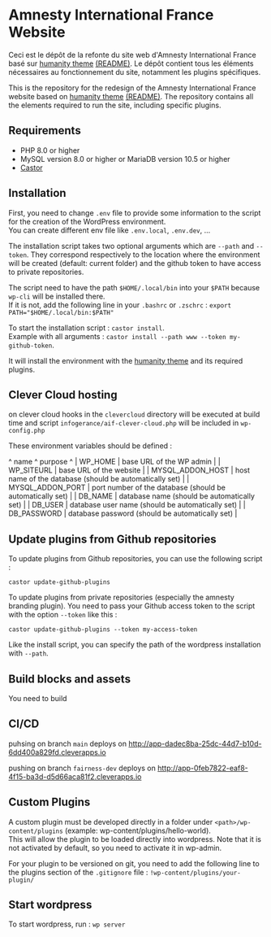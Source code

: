 # Amnesty International France Website

Ceci est le dépôt de la refonte du site web d'Amnesty International France basé sur [humanity theme](https://github.com/amnestywebsite/humanity-theme) [(README)](./README_humanity.md). Le dépôt contient tous les éléments nécessaires au fonctionnement du site, notamment les plugins spécifiques.

This is the repository for the redesign of the Amnesty International France website based on [humanity theme](https://github.com/amnestywebsite/humanity-theme) [(README)](./README_humanity.md). The repository contains all the elements required to run the site, including specific plugins.

## Requirements

- PHP 8.0 or higher
- MySQL version 8.0 or higher or MariaDB version 10.5 or higher
- [Castor](https://github.com/jolicode/castor)

## Installation

First, you need to change `.env` file to provide some information to the script for the creation of the WordPress environment.  
You can create different env file like `.env.local`, `.env.dev`, ...

The installation script takes two optional arguments which are `--path` and `--token`. They correspond respectively to the location where the environment will be created (default: current folder) and the github token to have access to private repositories.

The script need to have the path `$HOME/.local/bin` into your `$PATH` because `wp-cli` will be installed there.  
If it is not, add the following line in your `.bashrc` or `.zschrc` : `export PATH="$HOME/.local/bin:$PATH"` 

To start the installation script : `castor install`.  
Example with all arguments : `castor install --path www --token my-github-token`.

It will install the environment with the [humanity theme](https://github.com/amnestywebsite/humanity-theme) and its required plugins.

## Clever Cloud hosting

on clever cloud hooks in the `clevercloud` directory will be executed at build time and script `infogerance/aif-clever-cloud.php` will be included in `wp-config.php`

These environment variables should be defined :

^ name             ^ purpose ^
| WP_HOME          | base URL of the WP admin |
| WP_SITEURL       | base URL of the website |
| MYSQL_ADDON_HOST | host name of the database (should be automatically set) |
| MYSQL_ADDON_PORT | port number of the database (should be automatically set) |
| DB_NAME          | database name (should be automatically set) |
| DB_USER          | database user name (should be automatically set) |
| DB_PASSWORD      | database password (should be automatically set) |

## Update plugins from Github repositories

To update plugins from Github repositories, you can use the following script :

`castor update-github-plugins`

To update plugins from private repositories (especially the amnesty branding plugin). You need to pass your Github access token to the script with the option `--token` like this :

`castor update-github-plugins --token my-access-token`

Like the install script, you can specify the path of the wordpress installation with `--path`.

## Build blocks and assets

You need to build 

## CI/CD

puhsing on branch `main` deploys on http://app-dadec8ba-25dc-44d7-b10d-6dd400a829fd.cleverapps.io 

pushing on branch `fairness-dev` deploys on http://app-0feb7822-eaf8-4f15-ba3d-d5d66aca81f2.cleverapps.io

## Custom Plugins

A custom plugin must be developed directly in a folder under `<path>/wp-content/plugins` (example: wp-content/plugins/hello-world).  
This will allow the plugin to be loaded directly into wordpress. Note that it is not activated by default, so you need to activate it in wp-admin.

For your plugin to be versioned on git, you need to add the following line to the plugins section of the `.gitignore` file : `!wp-content/plugins/your-plugin/`

## Start wordpress

To start wordpress, run : `wp server`
